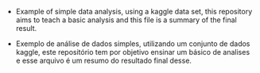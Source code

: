 - Example of simple data analysis, using a kaggle data set, this repository aims to teach a basic analysis and this file is a summary of the final result.

- Exemplo de análise de dados simples, utilizando um conjunto de dados kaggle, este repositório tem por objetivo ensinar um básico de analises e esse arquivo é um resumo do resultado final desse.


